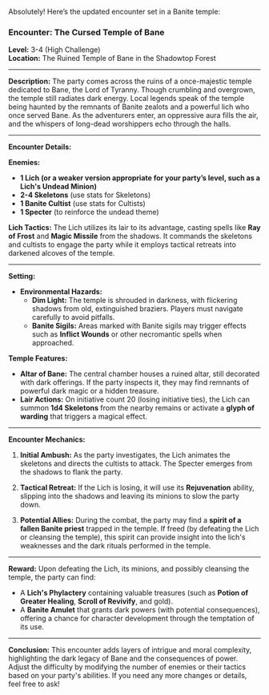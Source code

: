 
Absolutely! Here’s the updated encounter set in a Banite temple:

### Encounter: The Cursed Temple of Bane

**Level:** 3-4 (High Challenge)  
**Location:** The Ruined Temple of Bane in the Shadowtop Forest

---

**Description:**
The party comes across the ruins of a once-majestic temple dedicated to Bane, the Lord of Tyranny. Though crumbling and overgrown, the temple still radiates dark energy. Local legends speak of the temple being haunted by the remnants of Banite zealots and a powerful lich who once served Bane. As the adventurers enter, an oppressive aura fills the air, and the whispers of long-dead worshippers echo through the halls.

---

**Encounter Details:**

**Enemies:**
- **1 Lich (or a weaker version appropriate for your party’s level, such as a Lich's Undead Minion)**
- **2-4 Skeletons** (use stats for Skeletons)
- **1 Banite Cultist** (use stats for Cultists)
- **1 Specter** (to reinforce the undead theme)

**Lich Tactics:**
The Lich utilizes its lair to its advantage, casting spells like **Ray of Frost** and **Magic Missile** from the shadows. It commands the skeletons and cultists to engage the party while it employs tactical retreats into darkened alcoves of the temple.

---

**Setting:**
- **Environmental Hazards:** 
  - **Dim Light:** The temple is shrouded in darkness, with flickering shadows from old, extinguished braziers. Players must navigate carefully to avoid pitfalls.
  - **Banite Sigils:** Areas marked with Banite sigils may trigger effects such as **Inflict Wounds** or other necromantic spells when approached.

**Temple Features:**
- **Altar of Bane:** The central chamber houses a ruined altar, still decorated with dark offerings. If the party inspects it, they may find remnants of powerful dark magic or a hidden treasure.
- **Lair Actions:** On initiative count 20 (losing initiative ties), the Lich can summon **1d4 Skeletons** from the nearby remains or activate a **glyph of warding** that triggers a magical effect.

---

**Encounter Mechanics:**
1. **Initial Ambush:** As the party investigates, the Lich animates the skeletons and directs the cultists to attack. The Specter emerges from the shadows to flank the party.
   
2. **Tactical Retreat:** If the Lich is losing, it will use its **Rejuvenation** ability, slipping into the shadows and leaving its minions to slow the party down.

3. **Potential Allies:** During the combat, the party may find a **spirit of a fallen Banite priest** trapped in the temple. If freed (by defeating the Lich or cleansing the temple), this spirit can provide insight into the lich's weaknesses and the dark rituals performed in the temple.

---

**Reward:**
Upon defeating the Lich, its minions, and possibly cleansing the temple, the party can find:
- A **Lich's Phylactery** containing valuable treasures (such as **Potion of Greater Healing**, **Scroll of Revivify**, and gold).
- A **Banite Amulet** that grants dark powers (with potential consequences), offering a chance for character development through the temptation of its use.

---

**Conclusion:**
This encounter adds layers of intrigue and moral complexity, highlighting the dark legacy of Bane and the consequences of power. Adjust the difficulty by modifying the number of enemies or their tactics based on your party's abilities. If you need any more changes or details, feel free to ask!
<!--stackedit_data:
eyJoaXN0b3J5IjpbLTIxNjIzNjg5MV19
-->